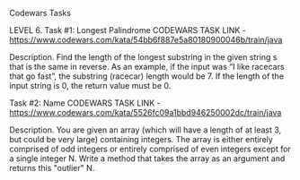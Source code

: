 Codewars Tasks

LEVEL 6.
Task #1: Longest Palindrome
CODEWARS TASK LINK - https://www.codewars.com/kata/54bb6f887e5a80180900046b/train/java

Description.
Find the length of the longest substring in the given string s that is the same in reverse.
As an example, if the input was “I like racecars that go fast”, the substring (racecar) length would be 7.
If the length of the input string is 0, the return value must be 0.



Task #2: Name
CODEWARS TASK LINK - https://www.codewars.com/kata/5526fc09a1bbd946250002dc/train/java

Description.
You are given an array (which will have a length of at least 3, but could be very large) containing integers. The array is either entirely comprised of odd integers or entirely comprised of even integers except for a single integer N. Write a method that takes the array as an argument and returns this "outlier" N.
